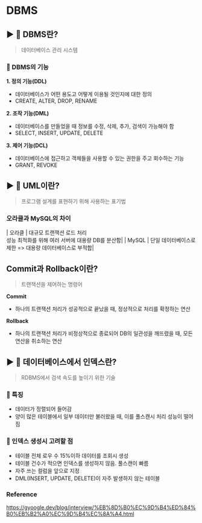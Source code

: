 # DBMS
## ▶ 📗 DBMS란?
> 데이터베이스 관리 시스템

### 📌 DBMS의 기능
**1. 정의 기능(DDL)**
- 데이터베이스가 어떤 용도고 어떻게 이용될 것인지에 대한 정의
- CREATE, ALTER, DROP, RENAME

**2. 조작 기능(DML)**
- 데이터베이스를 만들었을 때 정보를 수정, 삭제, 추가, 검색이 가능해야 함
- SELECT, INSERT, UPDATE, DELETE

**3. 제어 기능(DCL)**
- 데이터베이스에 접근하고 객체들을 사용할 수 있는 권한을 주고 회수하는 기능
- GRANT, REVOKE

## ▶ 📗 UML이란?
> 프로그램 설계를 표현하기 위해 사용하는 표기법


### 오라클과 MySQL의 차이

| 오라클 | 대규모 트랜잭션 로드 처리 <br> 성능 최적화를 위해 여러 서버에 대용량 DB를 분산함| 
| MySQL | 단일 데이터베이스로 제한 => 대용량 데이터베이스로 부적합| 


## Commit과 Rollback이란?
> 트랜잭션을 제어하는 명령어

**Commit**
- 하나의 트랜잭션 처리가 성공적으로 끝났을 때, 정상적으로 처리를 확정하는 연산

**Rollback**
- 하나의 트랜잭션 처리가 비정상적으로 종료되어 DB의 일관성을 깨뜨렸을 때, 모든 연산을 취소하는 연산




## ▶ 📗 데이터베이스에서 인덱스란?
> RDBMS에서 검색 속도를 높이기 위한 기술

### 📌 특징
- 데이터가 정렬되어 들어감
- 양이 많은 테이블에서 일부 데이터만 불러왔을 때, 이를 풀스캔시 처리 성능이 떨어짐

### 📌 인덱스 생성시 고려할 점
- 테이블 전체 로우 수 15%이하 데이터를 조회시 생성
- 테이블 건수가 적으면 인덱스를 생성하지 않음. 풀스캔이 빠름
- 자주 쓰는 컬럼을 앞으로 지정
- DML(INSERT, UPDATE, DELETE)이 자주 발생하지 않는 테이블



### Reference
https://gyoogle.dev/blog/interview/%EB%8D%B0%EC%9D%B4%ED%84%B0%EB%B2%A0%EC%9D%B4%EC%8A%A4.html